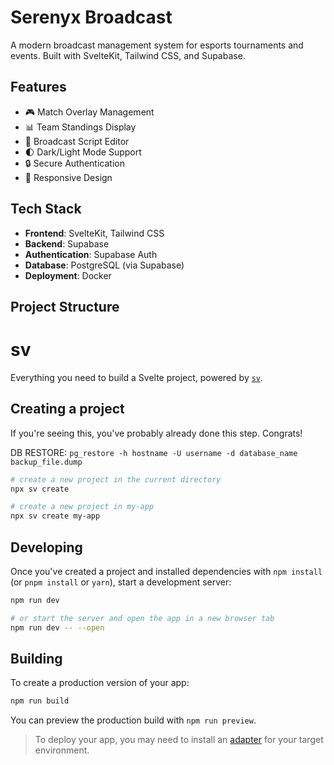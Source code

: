 # Serenyx Broadcast

A modern broadcast management system for esports tournaments and events. Built with SvelteKit, Tailwind CSS, and Supabase.

## Features

- 🎮 Match Overlay Management
- 📊 Team Standings Display
- 📝 Broadcast Script Editor
- 🌓 Dark/Light Mode Support
- 🔒 Secure Authentication
- 📱 Responsive Design

## Tech Stack

- **Frontend**: SvelteKit, Tailwind CSS
- **Backend**: Supabase
- **Authentication**: Supabase Auth
- **Database**: PostgreSQL (via Supabase)
- **Deployment**: Docker

## Project Structure

# sv

Everything you need to build a Svelte project, powered by [`sv`](https://github.com/sveltejs/cli).

## Creating a project

If you're seeing this, you've probably already done this step. Congrats!

DB RESTORE:
`pg_restore -h hostname -U username -d database_name backup_file.dump`

```bash
# create a new project in the current directory
npx sv create

# create a new project in my-app
npx sv create my-app
```

## Developing

Once you've created a project and installed dependencies with `npm install` (or `pnpm install` or `yarn`), start a development server:

```bash
npm run dev

# or start the server and open the app in a new browser tab
npm run dev -- --open
```

## Building

To create a production version of your app:

```bash
npm run build
```

You can preview the production build with `npm run preview`.

> To deploy your app, you may need to install an [adapter](https://svelte.dev/docs/kit/adapters) for your target environment.

